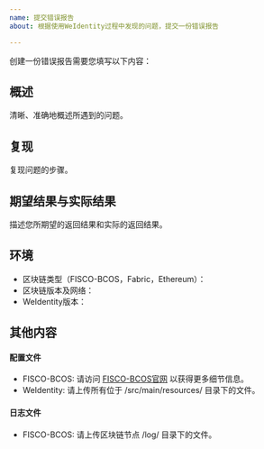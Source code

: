 ```yaml
---
name: 提交错误报告
about: 根据使用WeIdentity过程中发现的问题，提交一份错误报告

---
```


创建一份错误报告需要您填写以下内容：

## 概述
清晰、准确地概述所遇到的问题。

## 复现
复现问题的步骤。

## 期望结果与实际结果
描述您所期望的返回结果和实际的返回结果。

## 环境
- 区块链类型（FISCO-BCOS，Fabric，Ethereum）：
- 区块链版本及网络：
- WeIdentity版本：

## 其他内容
#### 配置文件

- FISCO-BCOS: 请访问 [FISCO-BCOS官网](https://github.com/FISCO-BCOS/FISCO-BCOS) 以获得更多细节信息。
- WeIdentity: 请上传所有位于 /src/main/resources/ 目录下的文件。

#### 日志文件

- FISCO-BCOS: 请上传区块链节点 /log/ 目录下的文件。
